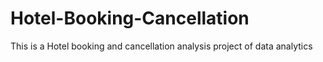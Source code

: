 # Hotel-Booking-Cancellation
This is a Hotel booking and cancellation analysis project of data analytics
